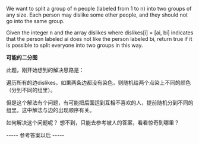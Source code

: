 We want to split a group of n people (labeled from 1 to n) into two groups of any size. Each person may dislike some other people, and they should not go into the same group.

Given the integer n and the array dislikes where dislikes[i] = [ai, bi] indicates that the person labeled ai does not like the person labeled bi, return true if it is possible to split everyone into two groups in this way.

**可能的二分图**

此题，刚开始想到的解决思路是：

遍历所有的边dislikes，如果两条边都没有染色，则随机给两个点染上不同的颜色（分到不同的组里）。

但是这个解法有个问题，有可能把后面运到互相不喜欢的人，提前随机分到不同的组里。这中解法与边的出现顺序有关。

如何解决这个问题呢？ 想不到，只能去参考被人的答案，看看惊奇到哪里？

----- 参考答案以后 -----
